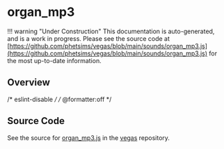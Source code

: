 # organ_mp3

!!! warning "Under Construction"
    This documentation is auto-generated, and is a work in progress. Please see the source code at
    [https://github.com/phetsims/vegas/blob/main/sounds/organ_mp3.js](https://github.com/phetsims/vegas/blob/main/sounds/organ_mp3.js) for the most up-to-date information.

## Overview

/* eslint-disable */
/* @formatter:off */



## Source Code

See the source for [organ_mp3.js](https://github.com/phetsims/vegas/blob/main/sounds/organ_mp3.js) in the [vegas](https://github.com/phetsims/vegas) repository.
